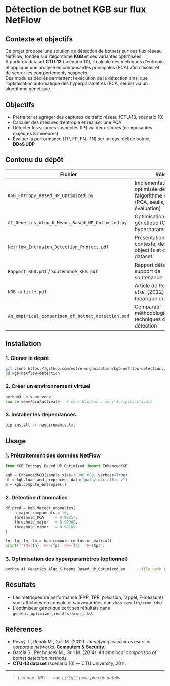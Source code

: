 # Détection de botnet KGB sur flux NetFlow

## Contexte et objectifs
Ce projet propose une solution de détection de botnets sur des flux réseau NetFlow, fondée sur l’algorithme **KGB** et ses variantes optimisées.  
À partir du dataset **CTU‑13** (scénario 10), il calcule des métriques d’entropie et applique une analyse en composantes principales (PCA) afin d’isoler et de scorer les comportements suspects.  
Des modules dédiés permettent l’exécution de la détection ainsi que l’optimisation automatique des hyperparamètres (PCA, seuils) via un algorithme génétique.

## Objectifs
- Prétraiter et agréger des captures de trafic réseau (CTU‑13, scénario 10)  
- Calculer des mesures d’entropie et réaliser une PCA  
- Détecter les sources suspectes (IP) via deux scores (composantes majeures & mineures)  
- Évaluer la performance (TP, FP, FN, TN) sur un cas réel de botnet **DDoS UDP**

## Contenu du dépôt
| Fichier | Rôle |
|---------|------|
| `KGB_Entropy_Based_HP_Optimized.py` | Implémentation optimisée de l’algorithme KGB (PCA, seuils, évaluation) |
| `AI_Genetics_Algo_K_Means_Based_HP_Optimized.py` | Optimisation génétique (GA) des hyperparamètres KGB |
| `Netflow_Intrusion_Detection_Project.pdf` | Présentation du contexte, des objectifs et du dataset |
| `Rapport_KGB.pdf` / `Soutenance_KGB.pdf` | Rapport détaillé et support de soutenance |
| `KGB_article.pdf` | Article de Pevný *et al.* (2012) – base théorique du KGB |
| `An_empirical_comparison_of_botnet_detection.pdf` | Comparatif méthodologique des techniques de détection |

## Installation

### 1. Cloner le dépôt
```bash
git clone https://github.com/votre-organisation/kgb-netflow-detection.git
cd kgb-netflow-detection
```

### 2. Créer un environnement virtuel
```bash
python3 -m venv venv
source venv/bin/activate   # sous Windows : venv\Scripts\activate
```

### 3. Installer les dépendances
```bash
pip install -r requirements.txt
```

## Usage

### 1. Prétraitement des données NetFlow
```python
from KGB_Entropy_Based_HP_Optimized import EnhancedKGB

kgb = EnhancedKGB(sample_size=1_000_000, verbose=True)
df = kgb.load_and_preprocess_data("path/to/ctu10.csv")
X = kgb.compute_entropies()
```

### 2. Détection d’anomalies
```python
df_pred = kgb.detect_anomalies(
    n_major_components = 16,
    threshold_PCA     = 0.99257,
    threshold_major   = 0.99968,
    threshold_minor   = 0.98109
)

tn, fp, fn, tp = kgb.compute_confusion_matrix()
print(f"TN={tn}, FP={fp}, FN={fn}, TP={tp}")
```

### 3. Optimisation des hyperparamètres (optionnel)
```bash
python AI_Genetics_Algo_K_Means_Based_HP_Optimized.py     --file_path path/to/ctu10.csv     --generations 50     --population_size 20
```

## Résultats
- Les métriques de performance (FPR, TPR, précision, rappel, F‑measure) sont affichées en console et sauvegardées dans `kgb_results/<run_id>/`.
- L’optimiseur génétique écrit ses résultats dans `genetic_optimizer_results/<run_id>/`.

## Références
- Pevný T., Rehák M., Grill M. (2012). *Identifying suspicious users in corporate networks*. **Computers & Security**.  
- García S., Pechoucek M., Grill M. (2014). *An empirical comparison of botnet detection methods*.  
- **CTU‑13 dataset** (scénario 10) — CTU University, 2011.

---

> *Licence : MIT — voir `LICENSE` pour plus de détails.*
